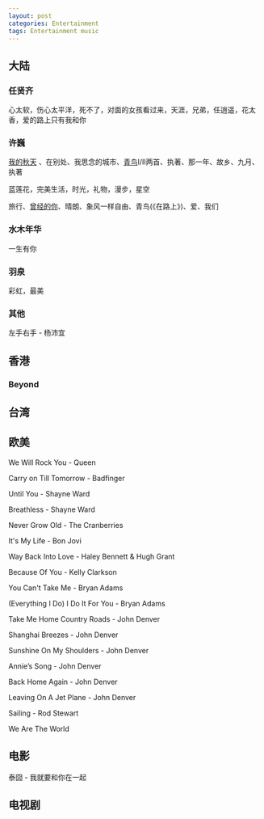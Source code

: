 ```yaml
---
layout: post
categories: Entertainment
tags: Entertainment music
---
```


## 大陆

### 任贤齐

心太软，伤心太平洋，死不了，对面的女孩看过来，天涯，兄弟，任逍遥，花太香，爱的路上只有我和你

### 许巍

[我的秋天](https://www.zhihu.com/search?q=我的秋天&search_source=Entity&hybrid_search_source=Entity&hybrid_search_extra={"sourceType"%3A"answer"%2C"sourceId"%3A13418796}) 、在别处、我思念的城市、[青鸟](https://www.zhihu.com/search?q=青鸟&search_source=Entity&hybrid_search_source=Entity&hybrid_search_extra={"sourceType"%3A"answer"%2C"sourceId"%3A13418796})I/II两首、执著、那一年、故乡、九月、执著

蓝莲花，完美生活，时光，礼物，漫步，星空

旅行、[曾经的你](https://www.zhihu.com/search?q=曾经的你&search_source=Entity&hybrid_search_source=Entity&hybrid_search_extra={"sourceType"%3A"answer"%2C"sourceId"%3A13418796})、晴朗、象风一样自由、青鸟(《在路上》)、爱、我们

### 水木年华

一生有你

### 羽泉

彩虹，最美

### 其他

左手右手 - 杨沛宜

## 香港

### Beyond

## 台湾

## 欧美

We Will Rock You - Queen

Carry on Till Tomorrow - Badfinger

Until You - Shayne Ward

Breathless - Shayne Ward

Never Grow Old - The Cranberries

It's My Life - Bon Jovi

Way Back Into Love - Haley Bennett & Hugh Grant

Because Of You - Kelly Clarkson

You Can't Take Me - Bryan Adams

(Everything I Do) I Do It For You - Bryan Adams

Take Me Home Country Roads - John Denver

Shanghai Breezes - John Denver

Sunshine On My Shoulders - John Denver

Annie’s Song - John Denver

Back Home Again - John Denver

Leaving On A Jet Plane - John Denver

Sailing - Rod Stewart

We Are The World

## 电影

泰囧 - 我就要和你在一起

## 电视剧

